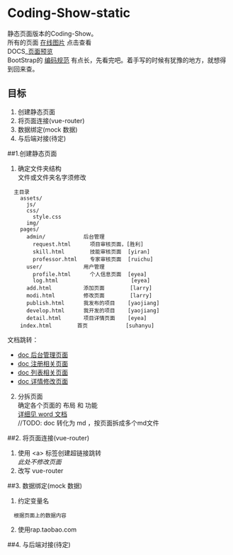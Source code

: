 # Coding-Show-static
静态页面版本的Coding-Show。  
所有的页面 [在线图片](https://www.processon.com/view/link/584a3a04e4b031ce542d2a5a) 点击查看    
DOCS_[页面预览](./docs/allpages.md)  
BootStrap的 [编码规范](http://codeguide.bootcss.com/) 有点长，先看完吧。着手写的时候有犹豫的地方，就想得到回来查。  

## 目标
1. 创建静态页面
2. 将页面连接(vue-router)
3. 数据绑定(mock 数据)
4. 与后端对接(待定)

##1.创建静态页面
1. 确定文件夹结构  
文件或文件夹名字须修改
```
  主目录
    assets/
      js/
      css/
        style.css
      img/
    pages/
      admin/            后台管理
        request.html      项目审核页面，[胜利] 
        skill.html        技能审核页面  [yiran]
        professor.html    专家审核页面  [ruichu]
      user/             用户管理
        profile.html      个人信息页面  [eyea] 
        log.html                       [eyea] 
      add.html          添加页面        [larry]
      modi.html         修改页面        [larry]
      publish.html      我发布的项目    [yaojiang]
      develop.html      我开发的项目    [yaojiang]
      detail.html       项目详情页面    [eyea]
    index.html        首页            [suhanyu]
```    
 文档跳转：  
   - [doc 后台管理页面](./docs/page-admin.md)  
   - [doc 注册相关页面](./docs/page-reg.md)  
   - [doc 列表相关页面](./docs/page-list.md)  
   - [doc 详情修改页面](./docs/page-detail-and-curd.md)  

2. 分拆页面  
  确定各个页面的 布局 和 功能  
  [详细见 word 文档](https://github.com/HackerValley/Coding-Show-prototype-readme/blob/master/prototype/11-7%E5%8E%9F%E5%9E%8B%E5%92%8C%E5%BC%80%E5%8F%91%E6%96%87%E6%A1%A3/%E5%BC%80%E5%8F%91%E8%AF%B4%E6%98%8E%E4%B9%A6.docx)  
  //TODO: doc 转化为 md ，按页面拆成多个md文件  
 
##2. 将页面连接(vue-router)
1. 使用 \<a\> 标签创建超链接跳转  
   *此处不修改页面*
2. 改写 vue-router  

##3. 数据绑定(mock 数据)
1. 约定变量名
```
  根据页面上的数据内容
```
2. 使用rap.taobao.com

##4. 与后端对接(待定)
